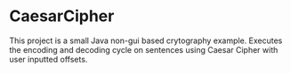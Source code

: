 # CaesarCipher

This project is a small Java non-gui based crytography example.  Executes the encoding and decoding cycle on sentences using Caesar Cipher with user inputted offsets.
